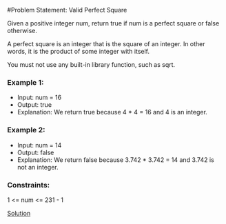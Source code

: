 #Problem Statement:
Valid Perfect Square


Given a positive integer num, return true if num is a perfect square or false otherwise.

A perfect square is an integer that is the square of an integer. In other words, it is the product of some integer with itself.

You must not use any built-in library function, such as sqrt.

 

### Example 1:

- Input: num = 16
- Output: true
- Explanation: We return true because 4 * 4 = 16 and 4 is an integer.
### Example 2:

- Input: num = 14
- Output: false
- Explanation: We return false because 3.742 * 3.742 = 14 and 3.742 is not an integer.
 

### Constraints:

1 <= num <= 231 - 1

[Solution]()

